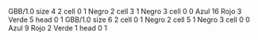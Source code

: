 <gs-board> GBB/1.0
size 4 2
cell 0 1 Negro 2 
cell 3 1 Negro 3 
cell 0 0 Azul 16 Rojo 3 Verde 5 
head 0 1
 </gs-board>
<gs-board> GBB/1.0
size 6 2
cell 0 1 Negro 2 
cell 5 1 Negro 3 
cell 0 0 Azul 9 Rojo 2 Verde 1 
head 0 1
 </gs-board>
